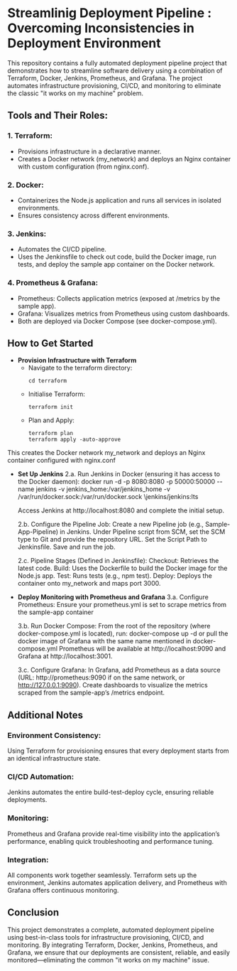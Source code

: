 # Streamlinig Deployment Pipeline : Overcoming Inconsistencies in Deployment Environment

This repository contains a fully automated deployment pipeline project that demonstrates how to streamline software delivery using a combination of Terraform, Docker, Jenkins, Prometheus, and Grafana. The project automates infrastructure provisioning, CI/CD, and monitoring to eliminate the classic "it works on my machine" problem.

## Tools and Their Roles:
### 1. Terraform:
- Provisions infrastructure in a declarative manner. 
- Creates a Docker network (my_network) and deploys an Nginx container with custom configuration (from nginx.conf).

### 2. Docker:
- Containerizes the Node.js application and runs all services in isolated environments.
- Ensures consistency across different environments.

### 3. Jenkins:
- Automates the CI/CD pipeline.
- Uses the Jenkinsfile to check out code, build the Docker image, run tests, and deploy the sample app container on the Docker network.

### 4. Prometheus & Grafana:
- Prometheus: Collects application metrics (exposed at /metrics by the sample app).
- Grafana: Visualizes metrics from Prometheus using custom dashboards.
- Both are deployed via Docker Compose (see docker-compose.yml).

## How to Get Started
- **Provision Infrastructure with Terraform**
   - Navigate to the terraform directory:
      ```
      cd terraform
      ```
   - Initialise Terraform:
      ```
      terraform init
      ```
   - Plan and Apply:
      ```
      terraform plan
      terraform apply -auto-approve
      ```
This creates the Docker network my_network and deploys an Nginx container configured with nginx.conf

- **Set Up Jenkins**
   2.a. Run Jenkins in Docker (ensuring it has access to the Docker daemon):
   docker run -d -p 8080:8080 -p 50000:50000 --name jenkins \-v jenkins_home:/var/jenkins_home \-v /var/run/docker.sock:/var/run/docker.sock \jenkins/jenkins:lts
   
   Access Jenkins at http://localhost:8080 and complete the initial setup.
   
   2.b. Configure the Pipeline Job:
   Create a new Pipeline job (e.g., Sample-App-Pipeline) in Jenkins.
   Under Pipeline script from SCM, set the SCM type to Git and provide the repository URL.
   Set the Script Path to Jenkinsfile.
   Save and run the job.
   
   2.c. Pipeline Stages (Defined in Jenkinsfile):
   Checkout: Retrieves the latest code.
   Build: Uses the Dockerfile to build the Docker image for the Node.js app.
   Test: Runs tests (e.g., npm test).
   Deploy: Deploys the container onto my_network and maps port 3000.

- **Deploy Monitoring with Prometheus and Grafana**
   3.a. Configure Prometheus:
   Ensure your prometheus.yml is set to scrape metrics from the sample-app container
   
   3.b. Run Docker Compose:
   From the root of the repository (where docker-compose.yml is located), run:
   docker-compose up -d
   or pull the docker image of Grafana with the same name mentioned in docker-compose.yml
   Prometheus will be available at http://localhost:9090 and Grafana at http://localhost:3001.
   
   3.c. Configure Grafana:
   In Grafana, add Prometheus as a data source (URL: http://prometheus:9090 if on the same network, or http://127.0.0.1:9090).
   Create dashboards to visualize the metrics scraped from the sample-app’s /metrics endpoint.

## Additional Notes
### Environment Consistency:
Using Terraform for provisioning ensures that every deployment starts from an identical infrastructure state.

### CI/CD Automation:
Jenkins automates the entire build-test-deploy cycle, ensuring reliable deployments.

### Monitoring:
Prometheus and Grafana provide real-time visibility into the application’s performance, enabling quick troubleshooting and performance tuning.

### Integration:
All components work together seamlessly. Terraform sets up the environment, Jenkins automates application delivery, and Prometheus with Grafana offers continuous monitoring.

## Conclusion
This project demonstrates a complete, automated deployment pipeline using best-in-class tools for infrastructure provisioning, CI/CD, and monitoring. By integrating Terraform, Docker, Jenkins, Prometheus, and Grafana, we ensure that our deployments are consistent, reliable, and easily monitored—eliminating the common "it works on my machine" issue.

